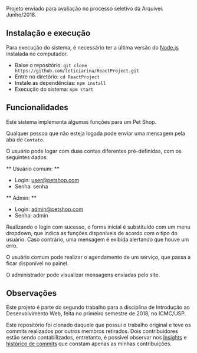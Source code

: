 Projeto enviado para avaliação no processo seletivo da Arquivei. Junho/2018.

## Instalação e execução

Para execução do sistema, é necessário ter a última versão do [Node.js](https://nodejs.org/en/) instalada no computador.

* Baixe o repositório: `git clone https://github.com/leticiarina/ReactProject.git`
* Entre no diretório: `cd ReactProject`
* Instale as dependências: `npm install`
* Execução do sistema: `npm start`

## Funcionalidades

Este sistema implementa algumas funções para um Pet Shop.

Qualquer pessoa que não esteja logada pode enviar uma mensagem pela aba de `Contato`.

O usuário pode logar com duas contas diferentes pré-definidas, com os seguintes dados: 

** Usuário comum: **
* Login: user@petshop.com
* Senha: senha

** Admin: **
* Login: admin@petshop.com
* Senha: admin

Realizando o login com sucesso, o forms inicial é substituído com um menu dropdown, que indica as funções disponíveis de acordo com o tipo do usuário. Caso contrário, uma mensagem é exibida alertando que houve um erro.

O usuário comum pode realizar o agendamento de um serviço, que passa a ficar disponível no painel.

O administrador pode visualizar mensagens enviadas pelo site.

## Observações

Este projeto é parte do segundo trabalho para a disciplina de Introdução ao Desenvolvimento Web, feita no primeiro semestre de 2018, no ICMC/USP.

Este repositório foi clonado daquele que possui o trabalho original e teve os commits realizados por outros membros retirados. Dois contribuidores estão sendo contabilizados, entretanto, é possível observar nos [Insights](https://github.com/leticiarina/ReactProject/graphs/contributors) e [histórico de commits](https://github.com/leticiarina/ReactProject/commits/master) que constam apenas as minhas contribuições.